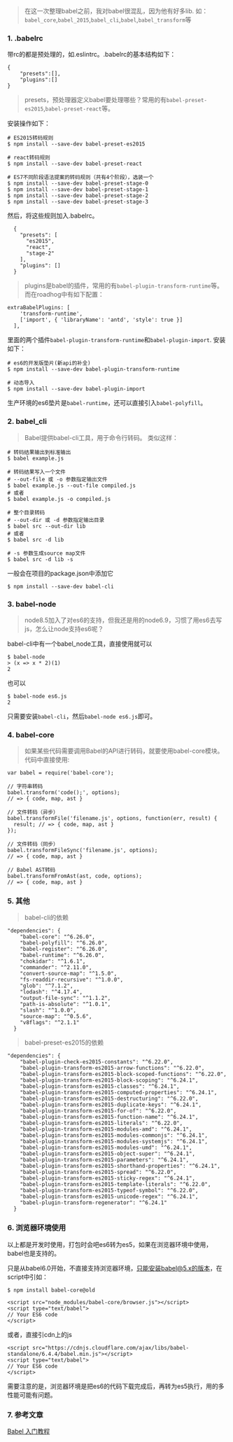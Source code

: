 > 在这一次整理babel之前，我对babel很混乱，因为他有好多lib.
如：`babel_core`,`babel_2015`,`babel_cli`,`babel`,`babel_transform`等

### 1. .babelrc
带rc的都是预处理的，如.eslintrc。.babelrc的基本结构如下：
```
{
    "presets":[],
    "plugins":[]
}
```
> presets，预处理器定义babel要处理哪些？常用的有`babel-preset-es2015`,`babel-preset-react`等。

安装操作如下：
```
# ES2015转码规则
$ npm install --save-dev babel-preset-es2015

# react转码规则
$ npm install --save-dev babel-preset-react

# ES7不同阶段语法提案的转码规则（共有4个阶段），选装一个
$ npm install --save-dev babel-preset-stage-0
$ npm install --save-dev babel-preset-stage-1
$ npm install --save-dev babel-preset-stage-2
$ npm install --save-dev babel-preset-stage-3
```
然后，将这些规则加入.babelrc。
```
  {
    "presets": [
      "es2015",
      "react",
      "stage-2"
    ],
    "plugins": []
  }
````
> plugins是babel的插件，常用的有`babel-plugin-transform-runtime`等。
而在roadhog中有如下配置：
```
extraBabelPlugins: [
    'transform-runtime',
    ['import', { 'libraryName': 'antd', 'style': true }]
  ],
```
里面的两个插件`babel-plugin-transform-runtime`和`babel-plugin-import`.
安装如下：
```
# es6的开发版垫片(新api的补全)
$ npm install --save-dev babel-plugin-transform-runtime

# 动态导入
$ npm install --save-dev babel-plugin-import
```
生产环境的es6垫片是`babel-runtime`，还可以直接引入`babel-polyfill`。

### 2. babel_cli
> Babel提供babel-cli工具，用于命令行转码。
类似这样：
```
# 转码结果输出到标准输出
$ babel example.js

# 转码结果写入一个文件
# --out-file 或 -o 参数指定输出文件
$ babel example.js --out-file compiled.js
# 或者
$ babel example.js -o compiled.js

# 整个目录转码
# --out-dir 或 -d 参数指定输出目录
$ babel src --out-dir lib
# 或者
$ babel src -d lib

# -s 参数生成source map文件
$ babel src -d lib -s
```
一般会在项目的package.json中添加它
```
$ npm install --save-dev babel-cli
```
### 3. babel-node
> node8.5加入了对es6的支持，但我还是用的node6.9，习惯了用es6去写js，怎么让node支持es6呢？

babel-cli中有一个babel_node工具，直接使用就可以
```
$ babel-node
> (x => x * 2)(1)
2
```
也可以
```
$ babel-node es6.js
2
```
只需要安装`babel-cli`，然后`babel-node es6.js`即可。

### 4. babel-core
> 如果某些代码需要调用Babel的API进行转码，就要使用babel-core模块。
代码中直接使用:
```
var babel = require('babel-core');

// 字符串转码
babel.transform('code();', options);
// => { code, map, ast }

// 文件转码（异步）
babel.transformFile('filename.js', options, function(err, result) {
  result; // => { code, map, ast }
});

// 文件转码（同步）
babel.transformFileSync('filename.js', options);
// => { code, map, ast }

// Babel AST转码
babel.transformFromAst(ast, code, options);
// => { code, map, ast }
```
### 5. 其他
> babel-cli的依赖
```
"dependencies": {
    "babel-core": "^6.26.0",
    "babel-polyfill": "^6.26.0",
    "babel-register": "^6.26.0",
    "babel-runtime": "^6.26.0",
    "chokidar": "^1.6.1",
    "commander": "^2.11.0",
    "convert-source-map": "^1.5.0",
    "fs-readdir-recursive": "^1.0.0",
    "glob": "^7.1.2",
    "lodash": "^4.17.4",
    "output-file-sync": "^1.1.2",
    "path-is-absolute": "^1.0.1",
    "slash": "^1.0.0",
    "source-map": "^0.5.6",
    "v8flags": "^2.1.1"
  }
```
> babel-preset-es2015的依赖
```
"dependencies": {
    "babel-plugin-check-es2015-constants": "^6.22.0",
    "babel-plugin-transform-es2015-arrow-functions": "^6.22.0",
    "babel-plugin-transform-es2015-block-scoped-functions": "^6.22.0",
    "babel-plugin-transform-es2015-block-scoping": "^6.24.1",
    "babel-plugin-transform-es2015-classes": "^6.24.1",
    "babel-plugin-transform-es2015-computed-properties": "^6.24.1",
    "babel-plugin-transform-es2015-destructuring": "^6.22.0",
    "babel-plugin-transform-es2015-duplicate-keys": "^6.24.1",
    "babel-plugin-transform-es2015-for-of": "^6.22.0",
    "babel-plugin-transform-es2015-function-name": "^6.24.1",
    "babel-plugin-transform-es2015-literals": "^6.22.0",
    "babel-plugin-transform-es2015-modules-amd": "^6.24.1",
    "babel-plugin-transform-es2015-modules-commonjs": "^6.24.1",
    "babel-plugin-transform-es2015-modules-systemjs": "^6.24.1",
    "babel-plugin-transform-es2015-modules-umd": "^6.24.1",
    "babel-plugin-transform-es2015-object-super": "^6.24.1",
    "babel-plugin-transform-es2015-parameters": "^6.24.1",
    "babel-plugin-transform-es2015-shorthand-properties": "^6.24.1",
    "babel-plugin-transform-es2015-spread": "^6.22.0",
    "babel-plugin-transform-es2015-sticky-regex": "^6.24.1",
    "babel-plugin-transform-es2015-template-literals": "^6.22.0",
    "babel-plugin-transform-es2015-typeof-symbol": "^6.22.0",
    "babel-plugin-transform-es2015-unicode-regex": "^6.24.1",
    "babel-plugin-transform-regenerator": "^6.24.1"
  }
```

### 6. 浏览器环境使用
以上都是开发时使用，打包时会吧es6转为es5，如果在浏览器环境中使用，babel也是支持的。

只是从babel6.0开始，不直接支持浏览器环境，只能安装babel@5.x的版本，在script中引如：
```
$ npm install babel-core@old

<script src="node_modules/babel-core/browser.js"></script>
<script type="text/babel">
// Your ES6 code
</script>
```
或者，直接引cdn上的js
```
<script src="https://cdnjs.cloudflare.com/ajax/libs/babel-standalone/6.4.4/babel.min.js"></script>
<script type="text/babel">
// Your ES6 code
</script>
```
需要注意的是，浏览器环境是把es6的代码下载完成后，再转为es5执行，用的多性能可能有问题。

### 7. 参考文章
[Babel 入门教程](http://www.ruanyifeng.com/blog/2016/01/babel.html)
